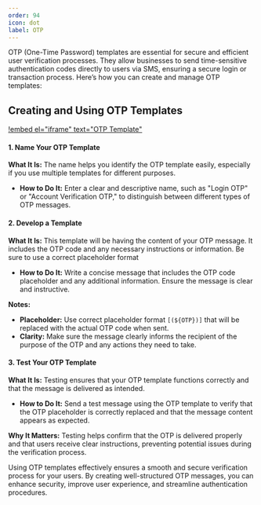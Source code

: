 ```yaml
---
order: 94
icon: dot
label: OTP
---
```


OTP (One-Time Password) templates are essential for secure and efficient user verification processes. They allow businesses to send time-sensitive authentication codes directly to users via SMS, ensuring a secure login or transaction process. Here’s how you can create and manage OTP templates:

## **Creating and Using OTP Templates**

[!embed el="iframe" text="OTP Template"](../static/videos/OTP_tour.mp4)

#### **1. Name Your OTP Template**

**What It Is:** The name helps you identify the OTP template easily, especially if you use multiple templates for different purposes.

- **How to Do It:** Enter a clear and descriptive name, such as "Login OTP" or "Account Verification OTP," to distinguish between different types of OTP messages.

#### **2. Develop a Template**

**What It Is:** This template will be having the content of your OTP message. It includes the OTP code and any necessary instructions or information. Be sure to use a correct placeholder format

- **How to Do It:** Write a concise message that includes the OTP code placeholder and any additional information. Ensure the message is clear and instructive.

**Notes:**

- **Placeholder:** Use correct placeholder format `[(${OTP})]` that will be replaced with the actual OTP code when sent.
- **Clarity:** Make sure the message clearly informs the recipient of the purpose of the OTP and any actions they need to take.

#### **3. Test Your OTP Template**

**What It Is:** Testing ensures that your OTP template functions correctly and that the message is delivered as intended.

- **How to Do It:** Send a test message using the OTP template to verify that the OTP placeholder is correctly replaced and that the message content appears as expected.

**Why It Matters:** Testing helps confirm that the OTP is delivered properly and that users receive clear instructions, preventing potential issues during the verification process.

Using OTP templates effectively ensures a smooth and secure verification process for your users. By creating well-structured OTP messages, you can enhance security, improve user experience, and streamline authentication procedures.
